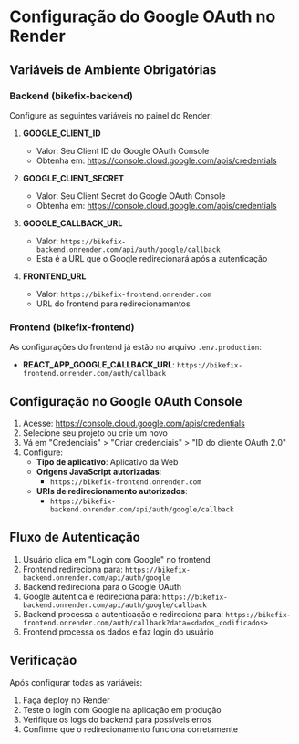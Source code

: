 # Configuração do Google OAuth no Render

## Variáveis de Ambiente Obrigatórias

### Backend (bikefix-backend)

Configure as seguintes variáveis no painel do Render:

1. **GOOGLE_CLIENT_ID**
   - Valor: Seu Client ID do Google OAuth Console
   - Obtenha em: https://console.cloud.google.com/apis/credentials

2. **GOOGLE_CLIENT_SECRET**
   - Valor: Seu Client Secret do Google OAuth Console
   - Obtenha em: https://console.cloud.google.com/apis/credentials

3. **GOOGLE_CALLBACK_URL**
   - Valor: `https://bikefix-backend.onrender.com/api/auth/google/callback`
   - Esta é a URL que o Google redirecionará após a autenticação

4. **FRONTEND_URL**
   - Valor: `https://bikefix-frontend.onrender.com`
   - URL do frontend para redirecionamentos

### Frontend (bikefix-frontend)

As configurações do frontend já estão no arquivo `.env.production`:

- **REACT_APP_GOOGLE_CALLBACK_URL**: `https://bikefix-frontend.onrender.com/auth/callback`

## Configuração no Google OAuth Console

1. Acesse: https://console.cloud.google.com/apis/credentials
2. Selecione seu projeto ou crie um novo
3. Vá em "Credenciais" > "Criar credenciais" > "ID do cliente OAuth 2.0"
4. Configure:
   - **Tipo de aplicativo**: Aplicativo da Web
   - **Origens JavaScript autorizadas**:
     - `https://bikefix-frontend.onrender.com`
   - **URIs de redirecionamento autorizados**:
     - `https://bikefix-backend.onrender.com/api/auth/google/callback`

## Fluxo de Autenticação

1. Usuário clica em "Login com Google" no frontend
2. Frontend redireciona para: `https://bikefix-backend.onrender.com/api/auth/google`
3. Backend redireciona para o Google OAuth
4. Google autentica e redireciona para: `https://bikefix-backend.onrender.com/api/auth/google/callback`
5. Backend processa a autenticação e redireciona para: `https://bikefix-frontend.onrender.com/auth/callback?data=<dados_codificados>`
6. Frontend processa os dados e faz login do usuário

## Verificação

Após configurar todas as variáveis:

1. Faça deploy no Render
2. Teste o login com Google na aplicação em produção
3. Verifique os logs do backend para possíveis erros
4. Confirme que o redirecionamento funciona corretamente